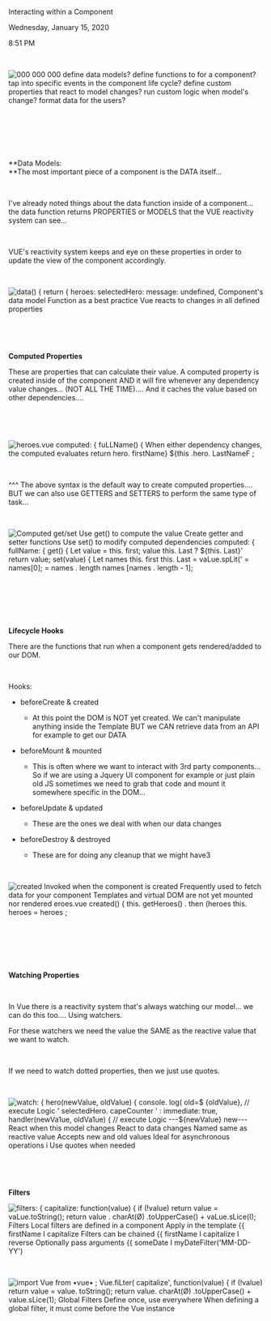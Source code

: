 Interacting within a Component

Wednesday, January 15, 2020

8:51 PM

 

![000 000 000 define data models? define functions to for a component? tap into specific events in the component life cycle? define custom properties that react to model changes? run custom logic when model\'s change? format data for the users? ](002_Interacting_within_a_Component_000.png)

 

 

 

**Data Models:\
**The most important piece of a component is the DATA itself...

 

I\'ve already noted things about the data function inside of a component... the data function returns PROPERTIES or MODELS that the VUE reactivity system can see...

 

VUE\'s reactivity system keeps and eye on these properties in order to update the view of the component accordingly.

 

![data() { return { heroes: selectedHero: message: undefined, Component\'s data model Function as a best practice Vue reacts to changes in all defined properties ](002_Interacting_within_a_Component_001.png)

 

 

**Computed Properties**

These are properties that can calculate their value. A computed property is created inside of the component AND it will fire whenever any dependency value changes... (NOT ALL THE TIME).... And it caches the value based on other dependencies....

 

 

![heroes.vue computed: { fuLLName() { When either dependency changes, the computed evaluates return hero. firstName} \${this .hero. LastNameF ; ](002_Interacting_within_a_Component_002.png)

 

\^\^\^ The above syntax is the default way to create computed properties.... BUT we can also use GETTERS and SETTERS to perform the same type of task...

 

![Computed get/set Use get() to compute the value Create getter and setter functions Use set() to modify computed dependencies computed: { fullName: { get() { Let value = this. first; value this. Last ? \${this. Last}\' return value; set(value) { Let names this. first this. Last = vaLue.spLit(\' = names\[0\]; = names . length names \[names . length - 1\]; ](002_Interacting_within_a_Component_003.png)

 

 

 

**Lifecycle Hooks**

There are the functions that run when a component gets rendered/added to our DOM.

 

Hooks:

-   beforeCreate & created

    -   At this point the DOM is NOT yet created. We can\'t manipulate anything inside the Template BUT we CAN retrieve data from an API for example to get our DATA

-   beforeMount & mounted

    -   This is often where we want to interact with 3rd party components... So if we are using a Jquery UI component for example or just plain old JS sometimes we need to grab that code and mount it somewhere specific in the DOM...

-   beforeUpdate & updated

    -   These are the ones we deal with when our data changes

-   beforeDestroy & destroyed

    -   These are for doing any cleanup that we might have3

 

![created Invoked when the component is created Frequently used to fetch data for your component Templates and virtual DOM are not yet mounted nor rendered eroes.vue created() { this. getHeroes() . then (heroes this. heroes = heroes ; ](002_Interacting_within_a_Component_004.png)

 

 

 

**Watching Properties**

 

In Vue there is a reactivity system that\'s always watching our model... we can do this too.... Using watchers.

For these watchers we need the value the SAME as the reactive value that we want to watch.

 

If we need to watch dotted properties, then we just use quotes.

 

![watch: { hero(newVaIue, oldVaIue) { console. log( old=\$ {oldVaIue}, // execute Logic \' selectedHero. capeCounter \' : immediate: true, handler(newVa1ue, oldVa1ue) { // execute Logic ---\${newVaIue} new--- React when this model changes React to data changes Named same as reactive value Accepts new and old values Ideal for asynchronous operations i Use quotes when needed ](002_Interacting_within_a_Component_005.png)

 

 

**Filters**

![filters: { capitalize: function(value) { if (!value) return value = vaLue.toString(); return value . charAt(Ø) .toUpperCase() + vaLue.sLice(I); Filters Local filters are defined in a component Apply in the template {{ firstName I capitalize Filters can be chained {{ firstName I capitalize I reverse Optionally pass arguments {{ someDate I myDateFilter(\'MM-DD-YY\') ](002_Interacting_within_a_Component_006.png)

 

![import Vue from •vue• ; Vue.fiLter( capitalize\', function(value) { if (!value) return value = value. toString(); return value. charAt(Ø) .toUpperCase() + value.sLice(1); Global Filters Define once, use everywhere When defining a global filter, it must come before the Vue instance ](002_Interacting_within_a_Component_007.png)

 
